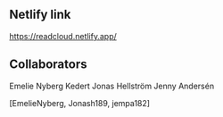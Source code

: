 ## Netlify link
https://readcloud.netlify.app/

## Collaborators
Emelie Nyberg Kedert
Jonas Hellström
Jenny Andersén

[EmelieNyberg, Jonash189, jempa182]
